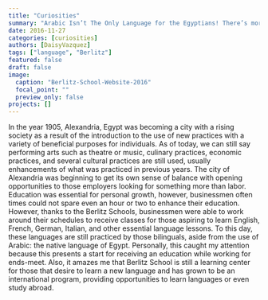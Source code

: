 ```yaml
---
title: "Curiosities"
summary: "Arabic Isn’t The Only Language for the Egyptians! There’s more!"
date: 2016-11-27
categories: [curiosities]
authors: [DaisyVazquez]
tags: ["language", "Berlitz"]
featured: false
draft: false
image:
  caption: "Berlitz-School-Website-2016"
  focal_point: ""
  preview_only: false
projects: []
---
```


In the year 1905, Alexandria, Egypt was becoming a city with a rising society as a result of the introduction to the use of new practices with a variety of beneficial purposes for individuals. As of today, we can still say performing arts such as theatre or music, culinary practices, economic practices, and several cultural practices are still used, usually enhancements of what was practiced in previous years. The city of Alexandria was beginning to get its own sense of balance with opening opportunities to those employers looking for something more than labor. Education was essential for personal growth, however, businessmen often times could not spare even an hour or two to enhance their education. However, thanks to the Berlitz Schools, businessmen were able to work around their schedules to receive classes for those aspiring to learn English, French, German, Italian, and other essential language lessons. To this day, these languages are still practiced by those bilinguals, aside from the use of Arabic: the native language of Egypt. Personally, this caught my attention because this presents a start for receiving an education while working for ends-meet. Also, it amazes me that Berlitz School is still a learning center for those that desire to learn a new language and has grown to be an international program, providing opportunities to learn languages or even study abroad.
